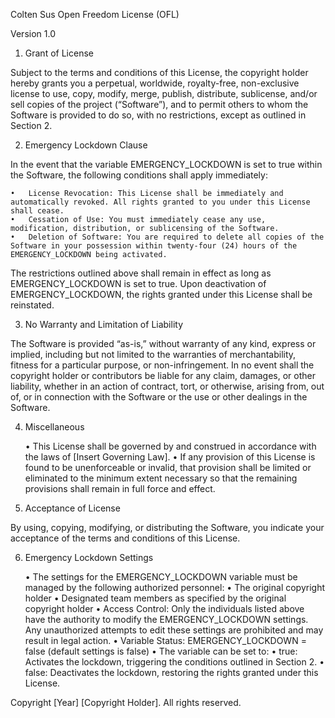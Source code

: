 Colten Sus Open Freedom License (OFL)

Version 1.0

1. Grant of License

Subject to the terms and conditions of this License, the copyright holder hereby grants you a perpetual, worldwide, royalty-free, non-exclusive license to use, copy, modify, merge, publish, distribute, sublicense, and/or sell copies of the project (“Software”), and to permit others to whom the Software is provided to do so, with no restrictions, except as outlined in Section 2.

2. Emergency Lockdown Clause

In the event that the variable EMERGENCY_LOCKDOWN is set to true within the Software, the following conditions shall apply immediately:

	•	License Revocation: This License shall be immediately and automatically revoked. All rights granted to you under this License shall cease.
	•	Cessation of Use: You must immediately cease any use, modification, distribution, or sublicensing of the Software.
	•	Deletion of Software: You are required to delete all copies of the Software in your possession within twenty-four (24) hours of the EMERGENCY_LOCKDOWN being activated.

The restrictions outlined above shall remain in effect as long as EMERGENCY_LOCKDOWN is set to true. Upon deactivation of EMERGENCY_LOCKDOWN, the rights granted under this License shall be reinstated.

3. No Warranty and Limitation of Liability

The Software is provided “as-is,” without warranty of any kind, express or implied, including but not limited to the warranties of merchantability, fitness for a particular purpose, or non-infringement. In no event shall the copyright holder or contributors be liable for any claim, damages, or other liability, whether in an action of contract, tort, or otherwise, arising from, out of, or in connection with the Software or the use or other dealings in the Software.

4. Miscellaneous

	•	This License shall be governed by and construed in accordance with the laws of [Insert Governing Law].
	•	If any provision of this License is found to be unenforceable or invalid, that provision shall be limited or eliminated to the minimum extent necessary so that the remaining provisions shall remain in full force and effect.

5. Acceptance of License

By using, copying, modifying, or distributing the Software, you indicate your acceptance of the terms and conditions of this License.

6. Emergency Lockdown Settings

	•	The settings for the EMERGENCY_LOCKDOWN variable must be managed by the following authorized personnel:
	•	The original copyright holder
	•	Designated team members as specified by the original copyright holder
	•	Access Control: Only the individuals listed above have the authority to modify the EMERGENCY_LOCKDOWN settings. Any unauthorized attempts to edit these settings are prohibited and may result in legal action.
	•	Variable Status:
EMERGENCY_LOCKDOWN = false (default settings is false)
	•	The variable can be set to:
	•	true: Activates the lockdown, triggering the conditions outlined in Section 2.
	•	false: Deactivates the lockdown, restoring the rights granted under this License.

Copyright [Year] [Copyright Holder]. All rights reserved.
